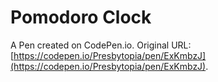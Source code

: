 # Pomodoro Clock

A Pen created on CodePen.io. Original URL: [https://codepen.io/Presbytopia/pen/ExKmbzJ](https://codepen.io/Presbytopia/pen/ExKmbzJ).


